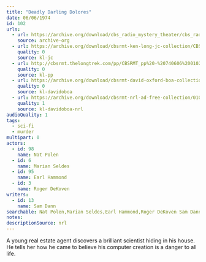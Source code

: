 ```yaml
---
title: "Deadly Darling Dolores"
date: 06/06/1974
id: 102
urls: 
  - url: https://archive.org/download/cbs_radio_mystery_theater/cbs_radio_mystery_theater-0101-0150.zip/cbs_radio_mystery_theater-0101-0150%2Fcbsrmt_0102_deadly_darling_delores.mp3
    source: archive-org
  - url: https://archive.org/download/cbsrmt-ken-long-jc-collection/CBSRMT - 740606 0102 Darling, Deadly Delores vbr df buzz_jc.mp3
    quality: 0
    source: kl-jc
  - url: http://cbsrmt.thelongtrek.com/pp/CBSRMT_pp%20-%20740606%200102%20Darling%20Deadly%20Dolores.mp3
    quality: 0
    source: kl-pp
  - url: https://archive.org/download/cbsrmt-david-oxford-boa-collection/CBSRMT-740606-0102-Darling-Deadly-Dolores-(128-44)_KIXI-FM-{BoA}.mp3
    quality: 0
    source: kl-davidoboa
  - url: https://archive.org/download/cbsrmt-nrl-ad-free-collection/0102%20CBSRMT-740606-0102-Darling-Deadly-Dolores-(128-44)_KIXI-FM-%7BBoA%7D%20(no%20ads).mp3
    quality: 1
    source: kl-davidoboa-nrl
audioQuality: 1
tags: 
  - sci-fi
  - murder
multipart: 0
actors:  
  - id: 98
    name: Nat Polen  
  - id: 6
    name: Marian Seldes  
  - id: 95
    name: Earl Hammond  
  - id: 3
    name: Roger DeKoven
writers:  
  - id: 13
    name: Sam Dann
searchable: Nat Polen,Marian Seldes,Earl Hammond,Roger DeKoven Sam Dann
notes: 
descriptionSource: nrl
---
```

A young real estate agent discovers a brilliant scientist hiding in his house. He tells her how he came to believe his computer creation is a danger to all life.